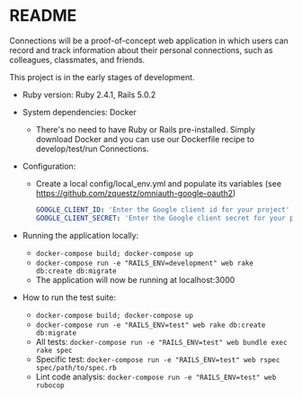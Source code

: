 # README

Connections will be a proof-of-concept web application in which users can record and track information about their personal connections, such as colleagues, classmates, and friends.

This project is in the early stages of development.

* Ruby version: Ruby 2.4.1, Rails 5.0.2

* System dependencies: Docker
    - There's no need to have Ruby or Rails pre-installed. Simply download Docker and you can use our Dockerfile recipe to develop/test/run Connections.

* Configuration:
    - Create a local config/local_env.yml and populate its variables (see https://github.com/zquestz/omniauth-google-oauth2)
      ```yaml
      GOOGLE_CLIENT_ID: 'Enter the Google client id for your project'
      GOOGLE_CLIENT_SECRET: 'Enter the Google client secret for your project'
      ```

* Running the application locally:
    - ```docker-compose build; docker-compose up```
    - ```docker-compose run -e "RAILS_ENV=development" web rake db:create db:migrate```
    - The application will now be running at localhost:3000

* How to run the test suite:
    - ```docker-compose build; docker-compose up```
    - ```docker-compose run -e "RAILS_ENV=test" web rake db:create db:migrate```
    - All tests: ```docker-compose run -e "RAILS_ENV=test" web bundle exec rake spec```
    - Specific test: ```docker-compose run -e "RAILS_ENV=test" web rspec spec/path/to/spec.rb```
    - Lint code analysis: ```docker-compose run -e "RAILS_ENV=test" web rubocop```
